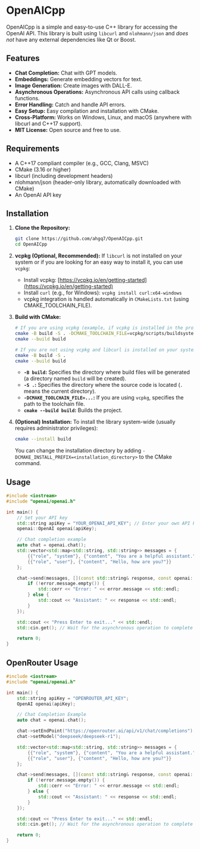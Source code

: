 # OpenAICpp

OpenAICpp is a simple and easy-to-use C++ library for accessing the OpenAI API.  This library is built using `libcurl` and `nlohmann/json` and *does not* have any external dependencies like Qt or Boost.

## Features

*   **Chat Completion:** Chat with GPT models.
*   **Embeddings:** Generate embedding vectors for text.
*   **Image Generation:** Create images with DALL-E.
*   **Asynchronous Operations:** Asynchronous API calls using callback functions.
*   **Error Handling:** Catch and handle API errors.
*   **Easy Setup:** Easy compilation and installation with CMake.
*   **Cross-Platform:** Works on Windows, Linux, and macOS (anywhere with libcurl and C++17 support).
*   **MIT License:** Open source and free to use.

## Requirements

*   A C++17 compliant compiler (e.g., GCC, Clang, MSVC)
*   CMake (3.16 or higher)
*   libcurl (including development headers)
*   nlohmann/json (header-only library, automatically downloaded with CMake)
*   An OpenAI API key

## Installation

1.  **Clone the Repository:**

    ```bash
    git clone https://github.com/ahgq7/OpenAICpp.git
    cd OpenAICpp
    ```

2.  **vcpkg (Optional, Recommended):** If `libcurl` is not installed on your system or if you are looking for an easy way to install it, you can use `vcpkg`:
    *   Install vcpkg: [https://vcpkg.io/en/getting-started](https://vcpkg.io/en/getting-started)
    *   Install `curl` (e.g., for Windows): `vcpkg install curl:x64-windows`
    *   vcpkg integration is handled automatically in `CMakeLists.txt` (using CMAKE_TOOLCHAIN_FILE).

3.  **Build with CMake:**

    ```bash
    # If you are using vcpkg (example, if vcpkg is installed in the project root directory):
    cmake -B build -S . -DCMAKE_TOOLCHAIN_FILE=vcpkg/scripts/buildsystems/vcpkg.cmake
    cmake --build build

    # If you are not using vcpkg and libcurl is installed on your system:
    cmake -B build -S .
    cmake --build build
    ```

    *   **`-B build`:** Specifies the directory where build files will be generated (a directory named `build` will be created).
    *   **`-S .`:** Specifies the directory where the source code is located (`.` means the current directory).
    *   **`-DCMAKE_TOOLCHAIN_FILE=...`:** If you are using `vcpkg`, specifies the path to the toolchain file.
    *   **`cmake --build build`:** Builds the project.

4.  **(Optional) Installation:** To install the library system-wide (usually requires administrator privileges):

    ```bash
    cmake --install build
    ```

    You can change the installation directory by adding `-DCMAKE_INSTALL_PREFIX=<installation_directory>` to the CMake command.

## Usage

```c++
#include <iostream>
#include "openai/openai.h"

int main() {
    // Set your API key
    std::string apiKey = "YOUR_OPENAI_API_KEY"; // Enter your own API key here!
    openai::OpenAI openai(apiKey);

    // Chat completion example
    auto chat = openai.chat();
    std::vector<std::map<std::string, std::string>> messages = {
        {{"role", "system"}, {"content", "You are a helpful assistant."}},
        {{"role", "user"}, {"content", "Hello, how are you?"}}
    };

    chat->send(messages, [](const std::string& response, const openai::Error& error) {
        if (!error.message.empty()) {
            std::cerr << "Error: " << error.message << std::endl;
        } else {
            std::cout << "Assistant: " << response << std::endl;
        }
    });

    std::cout << "Press Enter to exit..." << std::endl;
    std::cin.get(); // Wait for the asynchronous operation to complete

    return 0;
}
```

## OpenRouter Usage

```c++
#include <iostream>
#include "openai/openai.h"

int main() {
    std::string apiKey = "OPENROUTER_API_KEY";
    OpenAI openai(apiKey);

    // Chat Completion Example
    auto chat = openai.chat();

    chat->setEndPoint("https://openrouter.ai/api/v1/chat/completions");
    chat->setModel("deepseek/deepseek-r1");

    std::vector<std::map<std::string, std::string>> messages = {
        {{"role", "system"}, {"content", "You are a helpful assistant."}},
        {{"role", "user"}, {"content", "Hello, how are you?"}}
    };

    chat->send(messages, [](const std::string& response, const openai::Error& error) {
        if (!error.message.empty()) {
            std::cerr << "Error: " << error.message << std::endl;
        } else {
            std::cout << "Assistant: " << response << std::endl;
        }
    });

    std::cout << "Press Enter to exit..." << std::endl;
    std::cin.get(); // Wait for the asynchronous operation to complete

    return 0;
}
